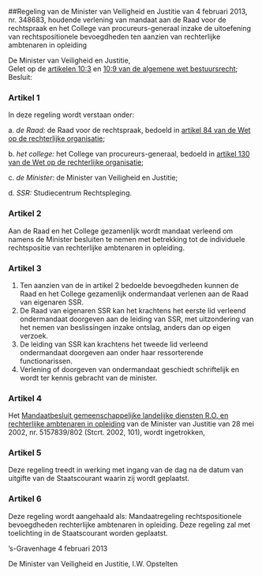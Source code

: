 <meta http-equiv='Content-Type' content='text/html; charset=utf-8' />

##Regeling van de Minister van Veiligheid en Justitie van 4 februari 2013, nr. 348683, houdende verlening van mandaat aan de Raad voor de rechtspraak en het College van procureurs-generaal inzake de uitoefening van rechtspositionele bevoegdheden ten aanzien van rechterlijke ambtenaren in opleiding

De Minister van Veiligheid en Justitie,  
Gelet op de [artikelen 10:3](../../../../../../../../../wet/algemene/wet/bestuursrecht/BWBR0005537/README.md) en [10:9 van de algemene wet bestuursrecht](../../../../../../../../../wet/algemene/wet/bestuursrecht/BWBR0005537/README.md);
Besluit:    

### Artikel  1  

In deze regeling wordt verstaan onder: 

a.  *de Raad:* de Raad voor de rechtspraak, bedoeld in [artikel 84 van de Wet op de rechterlijke organisatie](../../../../../../../../../wet/wet/op/de/rechterlijke/organisatie/BWBR0001830/README.md);  

b.  *het college:* het College van procureurs-generaal, bedoeld in [artikel 130 van de Wet op de rechterlijke organisatie](../../../../../../../../../wet/wet/op/de/rechterlijke/organisatie/BWBR0001830/README.md);  

c.  *de Minister:* de Minister van Veiligheid en Justitie;  

d.  *SSR:* Studiecentrum Rechtspleging.   

### Artikel  2  

Aan de Raad en het College gezamenlijk wordt mandaat verleend om namens de Minister besluiten te nemen met betrekking tot de individuele rechtspositie van rechterlijke ambtenaren in opleiding. 

### Artikel  3  

1.  Ten aanzien van de in artikel 2 bedoelde bevoegdheden kunnen de Raad en het College gezamenlijk ondermandaat verlenen aan de Raad van eigenaren SSR.   
2.  De Raad van eigenaren SSR kan het krachtens het eerste lid verleend ondermandaat doorgeven aan de leiding van SSR, met uitzondering van het nemen van beslissingen inzake ontslag, anders dan op eigen verzoek.   
3.  De leiding van SSR kan krachtens het tweede lid verleend ondermandaat doorgeven aan onder haar ressorterende functionarissen.   
4.  Verlening of doorgeven van ondermandaat geschiedt schriftelijk en wordt ter kennis gebracht van de minister.  

### Artikel  4  

Het [Mandaatbesluit gemeenschappelijke landelijke diensten R.O. en rechterlijke ambtenaren in opleiding](../../../../../../../../../ministeriele-regeling/mandaatbesluit/gemeenschappelijke/landelijke/diensten/r.o./en/rechterlijke/etc/BWBR0013715/README.md) van de Minister van Justitie van 28 mei 2002, nr. 5157839/802 (Stcrt. 2002, 101), wordt ingetrokken, 

### Artikel  5  

Deze regeling treedt in werking met ingang van de dag na de datum van uitgifte van de Staatscourant waarin zij wordt geplaatst. 

### Artikel  6  

Deze regeling wordt aangehaald als: Mandaatregeling rechtspositionele bevoegdheden rechterlijke ambtenaren in opleiding. 
Deze regeling zal met toelichting in de Staatscourant worden geplaatst.   

’s-Gravenhage 
4 februari 2013   

De 
Minister van Veiligheid en Justitie,
I.W. Opstelten     
